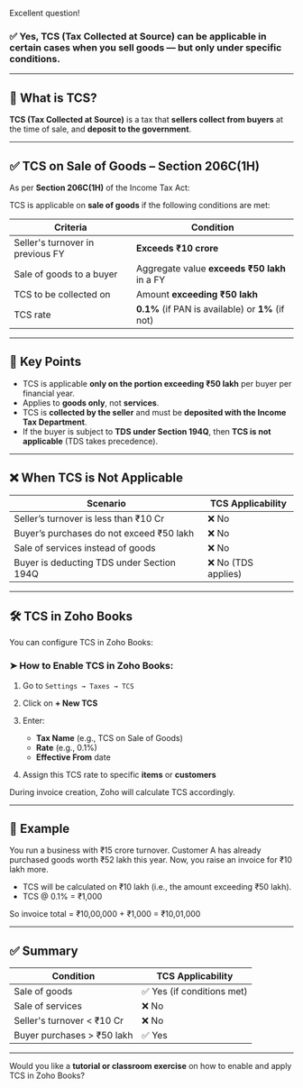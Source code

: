 Excellent question!

### ✅ **Yes, TCS (Tax Collected at Source) can be applicable** in certain cases when you sell goods — but **only under specific conditions**.

---

## 🧾 What is TCS?

**TCS (Tax Collected at Source)** is a tax that **sellers collect from buyers** at the time of sale, and **deposit to the government**.

---

## ✅ **TCS on Sale of Goods – Section 206C(1H)**

As per **Section 206C(1H)** of the Income Tax Act:

TCS is applicable on **sale of goods** if the following conditions are met:

| Criteria                         | Condition                                         |
| -------------------------------- | ------------------------------------------------- |
| Seller's turnover in previous FY | **Exceeds ₹10 crore**                             |
| Sale of goods to a buyer         | Aggregate value **exceeds ₹50 lakh** in a FY      |
| TCS to be collected on           | Amount **exceeding ₹50 lakh**                     |
| TCS rate                         | **0.1%** (if PAN is available) or **1%** (if not) |

---

## 🧠 Key Points

* TCS is applicable **only on the portion exceeding ₹50 lakh** per buyer per financial year.
* Applies to **goods only**, not **services**.
* TCS is **collected by the seller** and must be **deposited with the Income Tax Department**.
* If the buyer is subject to **TDS under Section 194Q**, then **TCS is not applicable** (TDS takes precedence).

---

## ❌ When TCS is **Not Applicable**

| Scenario                                  | TCS Applicability  |
| ----------------------------------------- | ------------------ |
| Seller’s turnover is less than ₹10 Cr     | ❌ No               |
| Buyer’s purchases do not exceed ₹50 lakh  | ❌ No               |
| Sale of services instead of goods         | ❌ No               |
| Buyer is deducting TDS under Section 194Q | ❌ No (TDS applies) |

---

## 🛠 TCS in Zoho Books

You can configure TCS in Zoho Books:

### ➤ How to Enable TCS in Zoho Books:

1. Go to `Settings → Taxes → TCS`
2. Click on **+ New TCS**
3. Enter:

   * **Tax Name** (e.g., TCS on Sale of Goods)
   * **Rate** (e.g., 0.1%)
   * **Effective From** date
4. Assign this TCS rate to specific **items** or **customers**

During invoice creation, Zoho will calculate TCS accordingly.

---

## 🧪 Example

You run a business with ₹15 crore turnover.
Customer A has already purchased goods worth ₹52 lakh this year.
Now, you raise an invoice for ₹10 lakh more.

* TCS will be calculated on ₹10 lakh (i.e., the amount exceeding ₹50 lakh).
* TCS @ 0.1% = ₹1,000

So invoice total = ₹10,00,000 + ₹1,000 = ₹10,01,000

---

## ✅ Summary

| Condition                  | TCS Applicability         |
| -------------------------- | ------------------------- |
| Sale of goods              | ✅ Yes (if conditions met) |
| Sale of services           | ❌ No                      |
| Seller's turnover < ₹10 Cr | ❌ No                      |
| Buyer purchases > ₹50 lakh | ✅ Yes                     |

---

Would you like a **tutorial or classroom exercise** on how to enable and apply TCS in Zoho Books?
